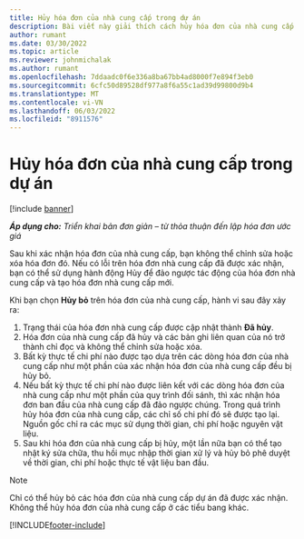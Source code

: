 ```yaml
---
title: Hủy hóa đơn của nhà cung cấp trong dự án
description: Bài viết này giải thích cách hủy hóa đơn của nhà cung cấp dự án trong Microsoft Dynamics 365 Project Operations và tác động tài chính của việc hủy hóa đơn của nhà cung cấp dự án.
author: rumant
ms.date: 03/30/2022
ms.topic: article
ms.reviewer: johnmichalak
ms.author: rumant
ms.openlocfilehash: 7ddaadc0f6e336a8ba67bb4ad8000f7e894f3eb0
ms.sourcegitcommit: 6cfc50d89528df977a8f6a55c1ad39d99800d9b4
ms.translationtype: MT
ms.contentlocale: vi-VN
ms.lasthandoff: 06/03/2022
ms.locfileid: "8911576"
---
```

# <a name="cancel-a-project-vendor-invoice"></a>Hủy hóa đơn của nhà cung cấp trong dự án

[!include [banner](../../includes/dataverse-preview.md)]

_**Áp dụng cho:** Triển khai bản đơn giản – từ thỏa thuận đến lập hóa đơn ước giá_

Sau khi xác nhận hóa đơn của nhà cung cấp, bạn không thể chỉnh sửa hoặc xóa hóa đơn đó. Nếu có lỗi trên hóa đơn nhà cung cấp đã được xác nhận, bạn có thể sử dụng hành động Hủy để đảo ngược tác động của hóa đơn nhà cung cấp và tạo hóa đơn nhà cung cấp mới.

Khi bạn chọn **Hủy bỏ** trên hóa đơn của nhà cung cấp, hành vi sau đây xảy ra:

1. Trạng thái của hóa đơn nhà cung cấp được cập nhật thành **Đã hủy**.
2. Hóa đơn của nhà cung cấp đã hủy và các bản ghi liên quan của nó trở thành chỉ đọc và không thể chỉnh sửa hoặc xóa.
3. Bất kỳ thực tế chi phí nào được tạo dựa trên các dòng hóa đơn của nhà cung cấp như một phần của xác nhận hóa đơn của nhà cung cấp đều bị hủy bỏ.
4. Nếu bất kỳ thực tế chi phí nào được liên kết với các dòng hóa đơn của nhà cung cấp như một phần của quy trình đối sánh, thì xác nhận hóa đơn ban đầu của nhà cung cấp đã đảo ngược chúng. Trong quá trình hủy hóa đơn của nhà cung cấp, các chỉ số chi phí đó sẽ được tạo lại. Nguồn gốc chỉ ra các mục sử dụng thời gian, chi phí hoặc nguyên vật liệu.
5. Sau khi hóa đơn của nhà cung cấp bị hủy, một lần nữa bạn có thể tạo nhật ký sửa chữa, thu hồi mục nhập thời gian xử lý và hủy bỏ phê duyệt về thời gian, chi phí hoặc thực tế vật liệu ban đầu.

> [!NOTE]
> Chỉ có thể hủy bỏ các hóa đơn của nhà cung cấp dự án đã được xác nhận. Không thể hủy hóa đơn của nhà cung cấp ở các tiểu bang khác.

[!INCLUDE[footer-include](../../includes/footer-banner.md)]
